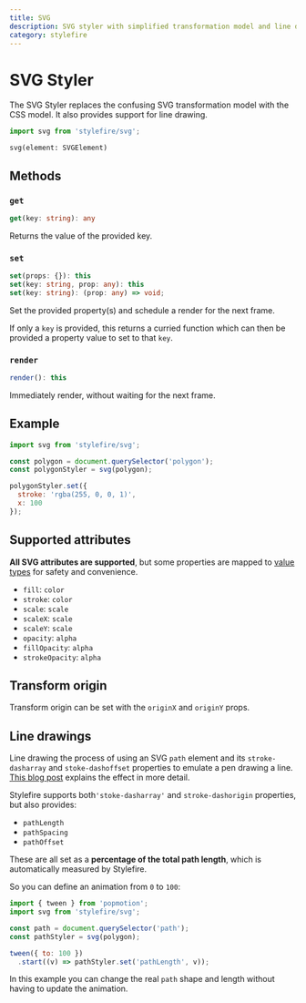 ```yaml
---
title: SVG
description: SVG styler with simplified transformation model and line drawing support.
category: stylefire
---
```


# SVG Styler

The SVG Styler replaces the confusing SVG transformation model with the CSS model. It also provides support for line drawing.

```javascript
import svg from 'stylefire/svg';
```

`svg(element: SVGElement)`

## Methods

### `get`

```typescript
get(key: string): any
```

Returns the value of the provided key.

### `set`

```typescript
set(props: {}): this
set(key: string, prop: any): this
set(key: string): (prop: any) => void;
```

Set the provided property(s) and schedule a render for the next frame.

If only a `key` is provided, this returns a curried function which can then be provided a property value to set to that `key`.

### `render`

```typescript
render(): this
```

Immediately render, without waiting for the next frame.

## Example

```javascript
import svg from 'stylefire/svg';

const polygon = document.querySelector('polygon');
const polygonStyler = svg(polygon);

polygonStyler.set({
  stroke: 'rgba(255, 0, 0, 1)',
  x: 100
});
```

## Supported attributes

**All SVG attributes are supported**, but some properties are mapped to [value types](/api/value-types) for safety and convenience.

- `fill`: `color`
- `stroke`: `color`
- `scale`: `scale`
- `scaleX`: `scale`
- `scaleY`: `scale`
- `opacity`: `alpha`
- `fillOpacity`: `alpha`
- `strokeOpacity`: `alpha`

## Transform origin

Transform origin can be set with the `originX` and `originY` props.

## Line drawings

Line drawing the process of using an SVG `path` element and its `stroke-dasharray` and `stoke-dashoffset` properties to emulate a pen drawing a line. [This blog post](https://css-tricks.com/svg-line-animation-works/) explains the effect in more detail.

Stylefire supports both`'stoke-dasharray'` and `stroke-dashorigin` properties, but also provides:

- `pathLength`
- `pathSpacing`
- `pathOffset`

These are all set as a **percentage of the total path length**, which is automatically measured by Stylefire.

So you can define an animation from `0` to `100`:

```javascript
import { tween } from 'popmotion';
import svg from 'stylefire/svg';

const path = document.querySelector('path');
const pathStyler = svg(polygon);

tween({ to: 100 })
  .start((v) => pathStyler.set('pathLength', v));
```

In this example you can change the real `path` shape and length without having to update the animation.
